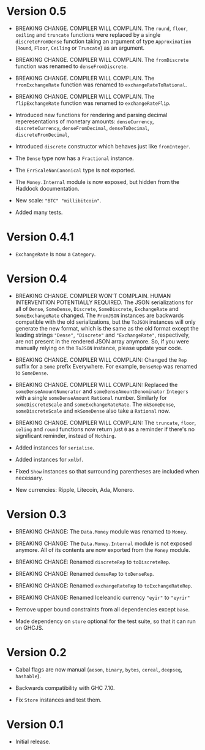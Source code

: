 # Version 0.5

* BREAKING CHANGE. COMPILER WILL COMPLAIN. The `round`, `floor`, `ceiling` and
  `truncate` functions were replaced by a single `discreteFromDense` function
  taking an argument of type `Approximation` (`Round`, `Floor`, `Ceiling` or
  `Truncate`) as an argument.

* BREAKING CHANGE. COMPILER WILL COMPLAIN. The `fromDiscrete` function was
  renamed to `denseFromDiscrete`.

* BREAKING CHANGE. COMPILER WILL COMPLAIN. The `fromExchangeRate` function was
  renamed to `exchangeRateToRational`.

* BREAKING CHANGE. COMPILER WILL COMPLAIN. The `flipExchangeRate` function was
  renamed to `exchangeRateFlip`.

* Introduced new functions for rendering and parsing decimal reperesentations of
  monetary amounts: `denseCurrency`, `discreteCurrency`, `denseFromDecimal`,
  `denseToDecimal`, `discreteFromDecimal`,

* Introduced `discrete` constructor which behaves just like `fromInteger`.

* The `Dense` type now has a `Fractional` instance.

* The `ErrScaleNonCanonical` type is not exported.

* The `Money.Internal` module is now exposed, but hidden from the Haddock
  documentation.

* New scale: `"BTC" "millibitcoin"`.

* Added many tests.


# Version 0.4.1

* `ExchangeRate` is now a `Category`.


# Version 0.4

* BREAKING CHANGE. COMPILER WON'T COMPLAIN. HUMAN INTERVENTION POTENTIALLY
  REQUIRED. The JSON serializations for all of `Dense`, `SomeDense`, `Discrete`,
  `SomeDiscrete`, `ExchangeRate` and `SomeExchangeRate` changed. The `FromJSON`
  instances are backwards compatible with the old serializations, but the
  `ToJSON` instances will only generate the new format, which is the same as the
  old format except the leading strings `"Dense"`, `"Discrete"` and
  `"ExchangeRate"`, respectively, are not present in the rendered JSON array
  anymore. So, if you were manually relying on the `ToJSON` instance, please
  update your code.

* BREAKING CHANGE. COMPILER WILL COMPLAIN: Changed the `Rep` suffix for a `Some`
  prefix Everywhere.  For example, `DenseRep` was renamed to `SomeDense`.

* BREAKING CHANGE. COMPILER WILL COMPLAIN: Replaced the
  `someDenseAmountNumerator` and `someDenseAmountDenominator` `Integers` with a
  single `someDenseAmount` `Rational` number. Similarly for `someDiscreteScale`
  and `someExchangeRateRate`. The `mkSomeDense`, `someDiscreteScale` and
  `mkSomeDense` also take a `Rational` now.

* BREAKING CHANGE. COMPILER WILL COMPLAIN: The `truncate`, `floor`, `celing` and
  `round` functions now return just `0` as a reminder if there's no significant
  reminder, instead of `Nothing`.

* Added instances for `serialise`.

* Added instances for `xmlbf`.

* Fixed `Show` instances so that surrounding parentheses are included when
  necessary.

* New currencies: Ripple, Litecoin, Ada, Monero.


# Version 0.3

* BREAKING CHANGE: The `Data.Money` module was renamed to `Money`.

* BREAKING CHANGE: The `Data.Money.Internal` module is not exposed anymore. All
  of its contents are now exported from the `Money` module.

* BREAKING CHANGE: Renamed `discreteRep` to `toDiscreteRep`.

* BREAKING CHANGE: Renamed `denseRep` to `toDenseRep`.

* BREAKING CHANGE: Renamed `exchangeRateRep` to `toExchangeRateRep`.

* BREAKING CHANGE: Renamed Iceleandic currency `"eyir"` to `"eyrir"`

* Remove upper bound constraints from all dependencies except `base`.

* Made dependency on `store` optional for the test suite, so that it can run on
  GHCJS.


# Version 0.2

* Cabal flags are now manual (`aeson`, `binary`, `bytes`, `cereal`, `deepseq`,
  `hashable`).

* Backwards compatibility with GHC 7.10.

* Fix `Store` instances and test them.


# Version 0.1

* Initial release.
